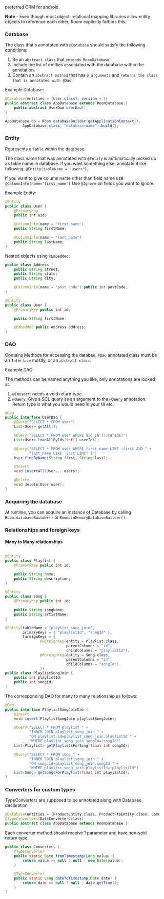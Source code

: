 preferred ORM for android.

**Note** - Even though most object-relational mapping libraries allow entity objects to reference each other, Room explicitly forbids this.

### Database

The class that's annotated with `@Database` should satisfy the following conditions:

1. Be an `abstract class` that `extends RoomDatabase`.
2. Include the list of entities associated with the database within the annotation.
3. Contain an `abstract method` that has `0 arguments` and `returns the class that is annotated with @Dao`.

Example Database:
```java
@Database(entities = {User.class}, version = 1)
public abstract class AppDatabase extends RoomDatabase {
    public abstract UserDao userDao();
}

AppDatabase db = Room.databaseBuilder(getApplicationContext(),
        AppDatabase.class, "database-name").build();
```


### Entity

Represents a `Table` within the database.

The class name that was annotated with `@Entity` is automatically
picked up as table name in database. If you want something else,
annotate it like following: `@Entity(tableName = "users")`.

If you want to give column name other than field name use 
`@ColumnInfo(name="first_name")`
Use `@Ignore` on fields you want to ignore.

Example Entity:
```java
@Entity
public class User {
    @PrimaryKey
    public int uid;

    @ColumnInfo(name = "first_name")
    public String firstName;

    @ColumnInfo(name = "last_name")
    public String lastName;
}
```

Nested objects using `@Embedded`:
```java
public class Address {
    public String street;
    public String state;
    public String city;

    @ColumnInfo(name = "post_code") public int postCode;
}

@Entity
public class User {
    @PrimaryKey public int id;

    public String firstName;

    @Embedded public Address address;
}
```

### DAO

Contains Methods for accessing the databse.
`@Dao` annotated class must be an `Interface` mostly, or an `abstract class`.

Example DAO

The methods can be named anything you like, only annotations
are looked at.

1. `@Innsert`: needs a void return type.
2. `@Query`: Give a SQL query as an argument to the `@Query` annotation.
Return type is what you would need in your UI etc.


```java
@Dao
public interface UserDao {
    @Query("SELECT * FROM user")
    List<User> getAll();

    @Query("SELECT * FROM user WHERE uid IN (:userIds)")
    List<User> loadAllByIds(int[] userIds);

    @Query("SELECT * FROM user WHERE first_name LIKE :first AND " +
           "last_name LIKE :last LIMIT 1")
    User findByName(String first, String last);

    @Insert
    void insertAll(User... users);

    @Delete
    void delete(User user);
}
```

### Acquiring the database

At runtime, you can acquire an instance of Database by calling `Room.databaseBuilder()` or `Room.inMemoryDatabaseBuilder()`.


### Relationships and foreign keys

#### Many to Many relationships

```java

@Entity
public class Playlist {
    @PrimaryKey public int id;

    public String name;
    public String description;
}

@Entity
public class Song {
    @PrimaryKey public int id;

    public String songName;
    public String artistName;
}

@Entity(tableName = "playlist_song_join",
        primaryKeys = { "playlistId", "songId" },
        foreignKeys = {
                @ForeignKey(entity = Playlist.class,
                            parentColumns = "id",
                            childColumns = "playlistId"),
                @ForeignKey(entity = Song.class,
                            parentColumns = "id",
                            childColumns = "songId")
                })
public class PlaylistSongJoin {
    public int playlistId;
    public int songId;
}
```

The corresponding DAO for many to many relationship as follows:
```java
@Dao
public interface PlaylistSongJoinDao {
    @Insert
    void insert(PlaylistSongJoin playlistSongJoin);

    @Query("SELECT * FROM playlist " +
           "INNER JOIN playlist_song_join " +
           "ON playlist.id=playlist_song_join.playlistId " +
           "WHERE playlist_song_join.songId=:songId")
    List<Playlist> getPlaylistsForSong(final int songId);

    @Query("SELECT * FROM song " +
           "INNER JOIN playlist_song_join " +
           "ON song.id=playlist_song_join.songId " +
           "WHERE playlist_song_join.playlistId=:playlistId")
    List<Song> getSongsForPlaylist(final int playlistId);
}
```

### Converters for custom types

TypeConverters are supposed to be annotated along with Database declaration
```java
@Database(entities = {ProductEntity.class, ProductFtsEntity.class, CommentEntity.class}, version = 2)
@TypeConverters(DateConverter.class)
public abstract class AppDatabase extends RoomDatabase {
```

Each converter method should receive 1 parameter and have non-void return type.

```java
public class Converters {
    @TypeConverter
    public static Date fromTimestamp(Long value) {
        return value == null ? null : new Date(value);
    }

    @TypeConverter
    public static Long dateToTimestamp(Date date) {
        return date == null ? null : date.getTime();
    }
}
```